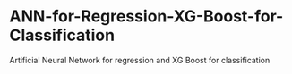 # ANN-for-Regression-XG-Boost-for-Classification


Artificial Neural Network for regression and XG Boost for classification
